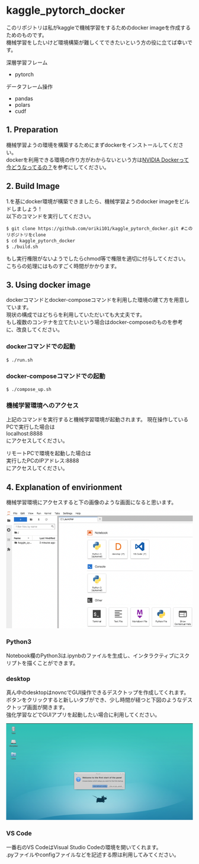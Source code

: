 # kaggle_pytorch_docker
このリポジトリは私がkaggleで機械学習をするためのdocker imageを作成するためのものです。  
機械学習をしたいけど環境構築が難しくてできたいという方の役に立てば幸いです。

深層学習フレーム
- pytorch

データフレーム操作
- pandas
- polars
- cudf

## 1. Preparation
機械学習ようの環境を構築するためにまずdockerをインストールしてください。  
dockerを利用できる環境の作り方がわからないという方は[NVIDIA Dockerって今どうなってるの？](https://medium.com/nvidiajapan/nvidia-docker-%E3%81%A3%E3%81%A6%E4%BB%8A%E3%81%A9%E3%81%86%E3%81%AA%E3%81%A3%E3%81%A6%E3%82%8B%E3%81%AE-20-09-%E7%89%88-558fae883f44)を参考にしてください。

## 2. Build Image
1.を基にdocker環境が構築できましたら、機械学習ようのdocker imageをビルドしましょう！  
以下のコマンドを実行してください。
```
$ git clone https://github.com/oriki101/kaggle_pytorch_docker.git #このリポジトリをclone
$ cd kaggle_pytorch_docker
$ ./build.sh
```
もし実行権限がないようでしたらchmod等で権限を適切に付与してください。  
こちらの処理にはものすごく時間がかかります。

## 3. Using docker image
dockerコマンドとdocker-composeコマンドを利用した環境の建て方を用意しています。  
現状の構成ではどちらを利用していただいても大丈夫です。  
もし複数のコンテナを立てたいという場合はdocker-composeのものを参考に、改良してください。

### dockerコマンドでの起動
```
$ ./run.sh
```
### docker-composeコマンドでの起動
```
$ ./compose_up.sh
```

### 機械学習環境へのアクセス
上記のコマンドを実行すると機械学習環境が起動されます。
現在操作しているPCで実行した場合は  
localhost:8888  
にアクセスしてください。  

リモートPCで環境を起動した場合は  
実行したPCのIPアドレス:8888  
にアクセスしてください。

## 4. Explanation of envirionment
機械学習環境にアクセスすると下の画像のような画面になると思います。

![preview](./fig/view.png)

### Python3
Notebook欄のPython3は.ipynbのファイルを生成し、インタラクティブにスクリプトを描くことができます。

### desktop
真ん中のdesktopはnovncでGUI操作できるデスクトップを作成してくれます。  
ボタンをクリックすると新しいタブができ、少し時間が経つと下図のようなデスクトップ画面が開きます。  
強化学習などでGUIアプリを起動したい場合に利用してください。

![novnc](./fig/novnc.png)

### VS Code
一番右のVS CodeはVisual Studio Codeの環境を開いてくれます。  
.pyファイルやconfigファイルなどを記述する際は利用してみてください。
